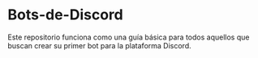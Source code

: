 # Bots-de-Discord
Este repositorio funciona como una guía básica para todos aquellos que buscan crear su primer bot para la plataforma Discord.
